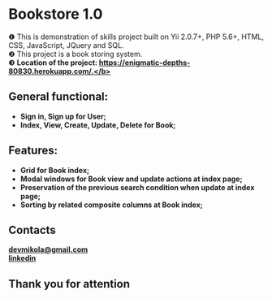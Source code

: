 Bookstore 1.0
============================
&#10102;  This is demonstration of skills project built on Yii 2.0.7+, PHP 5.6+, HTML, CSS, JavaScript, JQuery and SQL.</br>
&#10103;  This project is a book storing system.</br>
&#10104;  <b>Location of the project: https://enigmatic-depths-80830.herokuapp.com/.</b>

General functional:
------------------------------------
* Sign in, Sign up for User;
* Index, View, Create, Update, Delete for Book;

Features:
------------------------------------
* Grid for Book index;
* Modal windows for Book view and update actions at index page;
* Preservation of the previous search condition when update at index page;
* Sorting by related composite columns at Book index;

Contacts
------------------------------------
devmikola@gmail.com</br>
[linkedin](https://ua.linkedin.com/pub/николай-андрушко/100/152/6b7)

<b><h2>Thank you for attention</h2></b>
